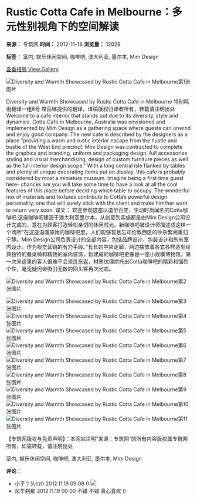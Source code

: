 # Rustic Cotta Cafe in Melbourne：多元性别视角下的空间解读

**来源：** 专筑网
**时间：** 2012-11-18
**浏览量：** 12029

**标签：** 室内, 娱乐休闲空间, 咖啡吧, 澳大利亚, 墨尔本, Mim Design

[查看相册 View Gallery](plugin.php?id=keke_pic&tid=4009&fid=103)

![Diversity and Warmth Showcased by Rustic Cotta Cafe in Melbourne第1张图片](data/attachment/forum/201211/18/102633ylfrr8opn748zz4y.jpg)

Diversity and Warmth Showcased by Rustic Cotta Cafe in Melbourne 特别鸣谢翻译一组6号 席岳琳提供的翻译，译稿版权归译者所有，转载请注明出处 Welcome to a cafe interior that stands out due to its diversity, style and dynamics. Cotta Cafe in Melbourne, Australia was envisioned and implemented by Mim Design as a gathering space where guests can unwind and enjoy good company. The new cafe  is described by the designers as a place “providing a warm and rustic interior escape from the hustle and bustle of the West End precinct. Mim Design was contracted to complete the graphics and branding, uniform and packaging design, full accessories styling and visual merchandising, design of custom furniture pieces as well as the full interior design scope.” With a long central isle flanked by tables and plenty of unique decorating items put on display, this cafe is probably considered by most a miniature museum. Imagine being a first time guest here- chances are you will take some time to have a look at all the cool features of this place before deciding which table to occupy. The wonderful mix of materials and textures contribute to Cotta’s powerful design personality, one that will surely stick with the client and make him/her want to return very soon. 译文： 欢迎参观这座以造型百变，生动时尚闻名的Cotta咖啡吧.这座咖啡吧建造于澳大利亚墨尔本，从创意到实施都是由Mim Design公司设计完成的，意在为顾客打造轻松亲切的休闲时光。新咖啡吧被设计师描述成这样一个场所“在这座温暖原始的咖啡吧里，人们能够暂且忘却伦敦西区的吵杂繁闹重归宁静。Mim Design公司负责设计的全部内容，包括品牌设计、包装设计和所有室内设计，作为视觉营销的有力手段。”长长的中央走廊，两边摆放着各式各样造型经典独特的餐桌椅和精致的室内装饰，新建成的咖啡吧更像是一座小规模博物馆。第一次来这里的客人很难不会流连忘返，材质纹理烘托出Cotta咖啡吧的精彩和强烈个性，毫无疑问会吸引无数的回头客再次光临。

![Diversity and Warmth Showcased by Rustic Cotta Cafe in Melbourne第2张图片](data/attachment/forum/201211/18/102634bjrr5rohyz38z442.jpg)

 ![Diversity and Warmth Showcased by Rustic Cotta Cafe in Melbourne第3张图片](data/attachment/forum/201211/18/102635n33u3qjq5kjzpzr0.jpg)![Diversity and Warmth Showcased by Rustic Cotta Cafe in Melbourne第4张图片](data/attachment/forum/201211/18/102637kwtupw1outffggkv.jpg) ![Diversity and Warmth Showcased by Rustic Cotta Cafe in Melbourne第5张图片](data/attachment/forum/201211/18/102638cj76kq49j3zl9fjk.jpg) ![Diversity and Warmth Showcased by Rustic Cotta Cafe in Melbourne第6张图片](data/attachment/forum/201211/18/102639q0cp0lbzrp65w8yp.jpg) ![Diversity and Warmth Showcased by Rustic Cotta Cafe in Melbourne第7张图片](data/attachment/forum/201211/18/102640kzdsjmaeyivqijdt.jpg) ![Diversity and Warmth Showcased by Rustic Cotta Cafe in Melbourne第8张图片](data/attachment/forum/201211/18/102642lezxwmrmcoqsjo9w.jpg) ![Diversity and Warmth Showcased by Rustic Cotta Cafe in Melbourne第9张图片](data/attachment/forum/201211/18/102643bqcbcyy9d8o35e6x.jpg) ![Diversity and Warmth Showcased by Rustic Cotta Cafe in Melbourne第10张图片](data/attachment/forum/201211/18/102644fb4tkjp9pp8fd28b.jpg) ![Diversity and Warmth Showcased by Rustic Cotta Cafe in Melbourne第11张图片](data/attachment/forum/201211/18/102646rnzn5rervhtiernh.jpg)

【专筑网版权与免责声明】：本网站注明“来源：专筑网”的所有内容版权属专筑网所有，如需转载，请注明出处

室内, 娱乐休闲空间, 咖啡吧, 澳大利亚, 墨尔本, Mim Design

**评论：**

*   小子丫头czh
    2012.11.19 09:08
    0
    ![](http://v.iarch.cn/files/default/2015/07-18/180030eabdd2781576.jpg)
*   风华刹那
    2012.11.19 00:00
    不错 不错 真心喜欢
    0
